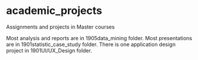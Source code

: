 # academic_projects
Assignments and projects in Master courses

Most analysis and reports are in 1905data_mining folder.
Most presentations are in 1901statistic_case_study folder.
There is one application design project in 1901UI/UX_Design folder.

